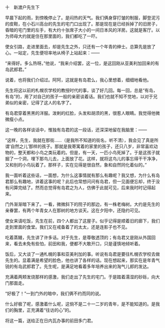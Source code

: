 十　新渡户先生下  

  

早晨下起的雨，到傍晚停止了。是闷热的天气。我们俩身穿打皱的制服，脚登泥污的皮鞋，在小石川高台的先生的宅门口出现了。那是现在是已经拆掉了的旧房子，昏暗的宅门里的左手，有大约十张席子大小的一间日本风的洋房。这就是客厅。以为师母大约就是住在那里面的，我们都吃了一吓。

使女引路，走进里面去，却是先生之外，只还有一个年青的绅士。总算先是放了心。一站定，先生便坦率地从椅子上站起来：——

“来得好。多么热呀。”他说，“我来介绍罢，这一位，是这回刚从亚美利加回来的有岛武郎君。”

说着，也将我们介绍过。阿阿，这就是有岛君么，我心里想着，细细地看他。

先生将这以前的札幌农学校的教授时代的事，谈了好几回。每一回，总是“有岛，有岛”的，用了对自己的孩子一般的亲密谈着话。我们也就不知不觉地，以对于兄弟似的亲密，记得了这人的名字了。

有岛君穿着黑黑的洋服。泼剌的红脸，头发和胡须的黑，很惹人眼睛。我觉得他微微瘦小点。

这一晚的各样谈话中，惟独有岛君的这一段话，还深深地留在我脑里：——

  

“这样，先生，我就在那街……（是我所不知道的街名，听不清），我会见了真是所谓‘自然之儿’那样的孩子。那就是我寄寓着的家里的孩子，还只八岁，非常喜欢动物的，整天都和小鸟之类玩着的。但是，有一天，一匹小鸟死掉了。于是这孩子就掘了一个洞，埋下那鸟儿去，上面放了花。这样，就将这鸟儿的事忘得干干净净，又和别的小鸟玩着了。那样子，实在见得是很自然，象和自然同化着似的。”

  

我一面听着这些话，一面想，为什么这事情就有那么有趣呢？我又想，为什么有岛君那么有趣地，讲着这事的呢？此后也常想问问有岛君，但一见面便忘却，终于没有问算完结了。然而总觉得有岛君之为人，仿佛于此就可见，后来我时时记得起来。

门外渐渐暗下来了。一看，微微斜下的院子的那边，有一株老梅树。大约是先生的亲眷罢，有两个年青女人在那树的地方谈天。这在夕阳中，还隐约可见。

使女来请吃饭，先生在前，四个人都出了这屋子。似乎记得是顺着旧的廊下，我们走到里面的食堂。我们又在戒备着了的太太，还是连影子也不见。

吃着蒸鳗，先生讲了许多话。对于先生，是尊敬透顶的；有岛君又是刚从外国回来，看去未免有些怕，前田和我，便都不大敢开口，只是谨慎地倾听着。

饭后，又大谈了一通札幌的事和亚美利加的事。听说有岛君是要往札幌农学校去做先生的。显着满是希望的脸色，他也讲了各样的话。现在想起来，那实在是年青气锐的有岛武郎君了。先生呢，是满足地看着多年培养出来的淘气儿郎的发达。

充满着两颊发烧那样的感激，我们走出了先生的宅门。于是踏着濡湿的砂砾，向大门那面走。

“好极了！”一到门外的暗中，我们俩不约而同的说。

什么好极了呢，感激着什么呢，这倘不是二十一二岁的青年，是不能知道的。是我们的胸里，正充满着“往访的心”的。

将这一篇，送给正在日内瓦办事的前田多门君。
